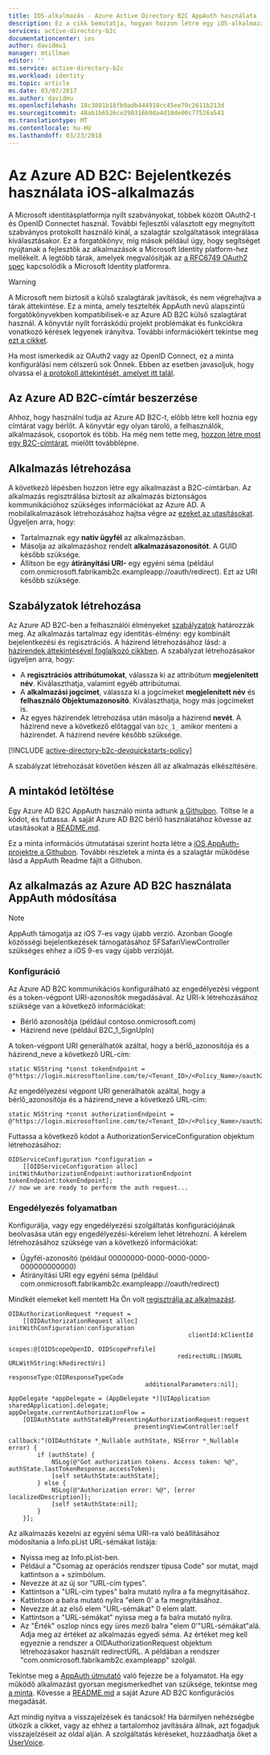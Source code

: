 ```yaml
---
title: IOS-alkalmazás - Azure Active Directory B2C AppAuth használata
description: Ez a cikk bemutatja, hogyan hozzon létre egy iOS-alkalmazást, amely Azure Active Directory B2C AppAuth használ a felhasználói identitások kezelésére, és hitelesíti a felhasználókat.
services: active-directory-b2c
documentationcenter: ios
author: davidmu1
manager: mtillman
editor: ''
ms.service: active-directory-b2c
ms.workload: identity
ms.topic: article
ms.date: 03/07/2017
ms.author: davidmu
ms.openlocfilehash: 18c3801b18fb9adb444918cc45ee70c2611b213d
ms.sourcegitcommit: 48ab1b6526ce290316b9da4d18de00c77526a541
ms.translationtype: MT
ms.contentlocale: hu-HU
ms.lasthandoff: 03/23/2018
---
```

# <a name="azure-ad-b2c-sign-in-using-an-ios-application"></a>Az Azure AD B2C: Bejelentkezés használata iOS-alkalmazás

A Microsoft identitásplatformja nyílt szabványokat, többek között OAuth2-t és OpenID Connectet használ. További fejlesztői választott egy megnyitott szabványos protokollt használó kínál, a szalagtár szolgáltatások integrálása kiválasztásakor. Ez a forgatókönyv, míg mások például úgy, hogy segítséget nyújtanak a fejlesztők az alkalmazások a Microsoft Identity platform-hez mellékelt. A legtöbb tárak, amelyek megvalósítják az [a RFC6749 OAuth2 spec](https://tools.ietf.org/html/rfc6749) kapcsolódik a Microsoft Identity platformra.

> [!WARNING]
> A Microsoft nem biztosít a külső szalagtárak javítások, és nem végrehajtva a tárak áttekintése. Ez a minta, amely tesztelték AppAuth nevű alapszintű forgatókönyvekben kompatibilisek-e az Azure AD B2C külső szalagtárat használ. A könyvtár nyílt forráskódú projekt problémákat és funkciókra vonatkozó kérések legyenek irányítva. További információkért tekintse meg [ezt a cikket](https://docs.microsoft.com/azure/active-directory/develop/active-directory-v2-libraries).
>
>

Ha most ismerkedik az OAuth2 vagy az OpenID Connect, ez a minta konfigurálási nem célszerű sok Önnek. Ebben az esetben javasoljuk, hogy olvassa el [a protokoll áttekintését, amelyet itt talál](active-directory-b2c-reference-protocols.md).

## <a name="get-an-azure-ad-b2c-directory"></a>Az Azure AD B2C-címtár beszerzése
Ahhoz, hogy használni tudja az Azure AD B2C-t, előbb létre kell hoznia egy címtárat vagy bérlőt. A könyvtár egy olyan tároló, a felhasználók, alkalmazások, csoportok és több. Ha még nem tette meg, [hozzon létre most egy B2C-címtárat](active-directory-b2c-get-started.md), mielőtt továbblépne.

## <a name="create-an-application"></a>Alkalmazás létrehozása
A következő lépésben hozzon létre egy alkalmazást a B2C-címtárban. Az alkalmazás regisztrálása biztosít az alkalmazás biztonságos kommunikációhoz szükséges információkat az Azure AD. A mobilalkalmazások létrehozásához hajtsa végre az [ezeket az utasításokat](active-directory-b2c-app-registration.md). Ügyeljen arra, hogy:

* Tartalmaznak egy **natív ügyfél** az alkalmazásban.
* Másolja az alkalmazáshoz rendelt **alkalmazásazonosítót**. A GUID később szüksége.
* Állítson be egy **átirányítási URI-** egy egyéni séma (például com.onmicrosoft.fabrikamb2c.exampleapp://oauth/redirect). Ezt az URI később szüksége.

## <a name="create-your-policies"></a>Szabályzatok létrehozása
Az Azure AD B2C-ben a felhasználói élményeket [szabályzatok](active-directory-b2c-reference-policies.md) határozzák meg. Az alkalmazás tartalmaz egy identitás-élmény: egy kombinált bejelentkezési és regisztrációs. A házirend létrehozásához lásd: a [házirendek áttekintésével foglalkozó cikkben](active-directory-b2c-reference-policies.md#create-a-sign-up-policy). A szabályzat létrehozásakor ügyeljen arra, hogy:

* A **regisztrációs attribútumokat**, válassza ki az attribútum **megjelenített név**.  Kiválaszthatja, valamint egyéb attribútumai.
* A **alkalmazási jogcímet**, válassza ki a jogcímeket **megjelenített név** és **felhasználó Objektumazonosító**. Kiválaszthatja, hogy más jogcímeket is.
* Az egyes házirendek létrehozása után másolja a házirend **nevét**. A házirend neve a következő előtaggal van `b2c_1_` amikor menteni a házirendet.  A házirend nevére később szüksége.

[!INCLUDE [active-directory-b2c-devquickstarts-policy](../../includes/active-directory-b2c-devquickstarts-policy.md)]

A szabályzat létrehozását követően készen áll az alkalmazás elkészítésére.

## <a name="download-the-sample-code"></a>A mintakód letöltése
Egy Azure AD B2C AppAuth használó minta adtunk [a Githubon](https://github.com/Azure-Samples/active-directory-ios-native-appauth-b2c). Töltse le a kódot, és futtassa. A saját Azure AD B2C bérlő használatához kövesse az utasításokat a [README.md](https://github.com/Azure-Samples/active-directory-ios-native-appauth-b2c/blob/master/README.md).

Ez a minta információs útmutatásai szerint hozta létre a [iOS AppAuth-projektre a Githubon](https://github.com/openid/AppAuth-iOS). További részletek a minta és a szalagtár működése lásd a AppAuth Readme fájlt a Githubon.

## <a name="modifying-your-app-to-use-azure-ad-b2c-with-appauth"></a>Az alkalmazás az Azure AD B2C használata AppAuth módosítása

> [!NOTE]
> AppAuth támogatja az iOS 7-es vagy újabb verzió.  Azonban Google közösségi bejelentkezések támogatásához SFSafariViewController szükséges ehhez a iOS 9-es vagy újabb verzióját.
>

### <a name="configuration"></a>Konfiguráció

Az Azure AD B2C kommunikációs konfigurálható az engedélyezési végpont és a token-végpont URI-azonosítók megadásával.  Az URI-k létrehozásához szüksége van a következő információkat:
* Bérlő azonosítója (például contoso.onmicrosoft.com)
* Házirend neve (például B2C\_1\_SignUpIn)

A token-végpont URI generálhatók azáltal, hogy a bérlő\_azonosítója és a házirend\_neve a következő URL-cím:

```objc
static NSString *const tokenEndpoint = @"https://login.microsoftonline.com/te/<Tenant_ID>/<Policy_Name>/oauth2/v2.0/token";
```

Az engedélyezési végpont URI generálhatók azáltal, hogy a bérlő\_azonosítója és a házirend\_neve a következő URL-cím:

```objc
static NSString *const authorizationEndpoint = @"https://login.microsoftonline.com/te/<Tenant_ID>/<Policy_Name>/oauth2/v2.0/authorize";
```

Futtassa a következő kódot a AuthorizationServiceConfiguration objektum létrehozásához:

```objc
OIDServiceConfiguration *configuration = 
    [[OIDServiceConfiguration alloc] initWithAuthorizationEndpoint:authorizationEndpoint tokenEndpoint:tokenEndpoint];
// now we are ready to perform the auth request...
```

### <a name="authorizing"></a>Engedélyezés folyamatban

Konfigurálja, vagy egy engedélyezési szolgáltatás konfigurációjának beolvasása után egy engedélyezési-kérelem lehet létrehozni. A kérelem létrehozásához szüksége van a következő információkat:  
* Ügyfél-azonosító (például 00000000-0000-0000-0000-000000000000)
* Átirányítási URI egy egyéni séma (például com.onmicrosoft.fabrikamb2c.exampleapp://oauth/redirect)

Mindkét elemeket kell mentett Ha Ön volt [regisztrálja az alkalmazást](#create-an-application).

```objc
OIDAuthorizationRequest *request = 
    [[OIDAuthorizationRequest alloc] initWithConfiguration:configuration
                                                  clientId:kClientId
                                                    scopes:@[OIDScopeOpenID, OIDScopeProfile]
                                               redirectURL:[NSURL URLWithString:kRedirectUri]
                                              responseType:OIDResponseTypeCode
                                      additionalParameters:nil];

AppDelegate *appDelegate = (AppDelegate *)[UIApplication sharedApplication].delegate;
appDelegate.currentAuthorizationFlow = 
    [OIDAuthState authStateByPresentingAuthorizationRequest:request
                                   presentingViewController:self
                                                   callback:^(OIDAuthState *_Nullable authState, NSError *_Nullable error) {
        if (authState) {
            NSLog(@"Got authorization tokens. Access token: %@", authState.lastTokenResponse.accessToken);
            [self setAuthState:authState];
        } else {
            NSLog(@"Authorization error: %@", [error localizedDescription]);
            [self setAuthState:nil];
        }
    }];
```

Az alkalmazás kezelni az egyéni séma URI-ra való beállításához módosítania a Info.pList URL-sémákat listája:
* Nyissa meg az Info.pList-ben.
* Például a "Csomag az operációs rendszer típusa Code" sor mutat, majd kattintson a \+ szimbólum.
* Nevezze át az új sor "URL-cím types".
* Kattintson a "URL-cím types" balra mutató nyílra a fa megnyitásához.
* Kattintson a balra mutató nyílra "elem 0' a fa megnyitásához.
* Nevezze át az első elem "URL-sémákat" 0 elem alatt.
* Kattintson a "URL-sémákat" nyissa meg a fa balra mutató nyílra.
* Az "Érték" oszlop nincs egy üres mező balra "elem 0'"URL-sémákat"alá.  Adja meg az értéket az alkalmazás egyedi séma.  Az értéket meg kell egyeznie a rendszer a OIDAuthorizationRequest objektum létrehozásakor használt redirectURL.  A példában a rendszer "com.onmicrosoft.fabrikamb2c.exampleapp" szolgál.

Tekintse meg a [AppAuth útmutató](https://openid.github.io/AppAuth-iOS/) való fejezze be a folyamatot. Ha egy működő alkalmazást gyorsan megismerkedhet van szüksége, tekintse meg [a minta](https://github.com/Azure-Samples/active-directory-ios-native-appauth-b2c). Kövesse a [README.md](https://github.com/Azure-Samples/active-directory-ios-native-appauth-b2c/blob/master/README.md) a saját Azure AD B2C konfigurációs megadását.

Azt mindig nyitva a visszajelzések és tanácsok! Ha bármilyen nehézségbe ütközik a cikket, vagy az ehhez a tartalomhoz javítására állnak, azt fogadjuk visszajelzéseit az oldal alján. A szolgáltatás kéréseket, hozzáadhatja őket a [UserVoice](https://feedback.azure.com/forums/169401-azure-active-directory/category/160596-b2c).
